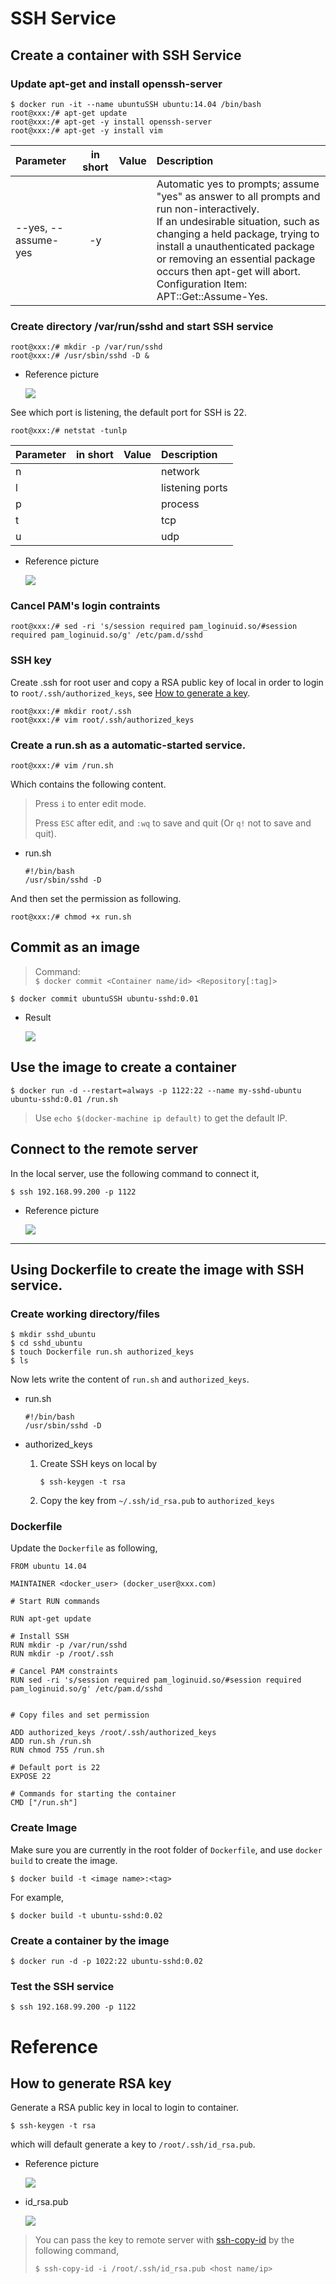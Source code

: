 # SSH Service

## Create a container with SSH Service

### Update apt-get and install openssh-server

```
$ docker run -it --name ubuntuSSH ubuntu:14.04 /bin/bash
root@xxx:/# apt-get update
root@xxx:/# apt-get -y install openssh-server
root@xxx:/# apt-get -y install vim 
```

|        Parameter        | in short | Value | Description |
|:------------------------|:--------:|:-----:|:------------|
| --yes, --assume-yes | -y | | Automatic yes to prompts; assume "yes" as answer to all prompts and run non-interactively.<br /> If an undesirable situation, such as changing a held package, trying to install a unauthenticated package or removing an essential package occurs then apt-get will abort.<br /> Configuration Item: APT::Get::Assume-Yes. |




### Create directory /var/run/sshd and start SSH service

```
root@xxx:/# mkdir -p /var/run/sshd
root@xxx:/# /usr/sbin/sshd -D &
```

* Reference picture

  ![](assets/001.png)




See which port is listening, the default port for SSH is 22.

```
root@xxx:/# netstat -tunlp
```

|        Parameter        | in short | Value | Description |
|:------------------------|:--------:|:-----:|:------------|
| n | | | network |
| l | | | listening ports |
| p | | | process |
| t | | | tcp |
| u | | | udp |


* Reference picture

  ![](assets/002.png)


### Cancel PAM's login contraints

```
root@xxx:/# sed -ri 's/session required pam_loginuid.so/#session required pam_loginuid.so/g' /etc/pam.d/sshd
```

### SSH key

Create .ssh for root user and copy a RSA public key of local in order to login to `root/.ssh/authorized_keys`, see [How to generate a key](#how-to-generate-rsa-key).

```
root@xxx:/# mkdir root/.ssh
root@xxx:/# vim root/.ssh/authorized_keys
```


### Create a run.sh as a automatic-started service.

```
root@xxx:/# vim /run.sh
```

Which contains the following content.

> Press `i` to enter edit mode.
>
> Press `ESC` after edit, and `:wq` to save and quit (Or `q!` not to save and quit).



* run.sh

  ```
  #!/bin/bash
  /usr/sbin/sshd -D
  ```


And then set the permission as following.

```
root@xxx:/# chmod +x run.sh
```



## Commit as an image

> Command: <br />
> `$ docker commit <Container name/id> <Repository[:tag]>` 

```
$ docker commit ubuntuSSH ubuntu-sshd:0.01
```

* Result

  ![](assets/005.png)


## Use the image to create a container

```
$ docker run -d --restart=always -p 1122:22 --name my-sshd-ubuntu ubuntu-sshd:0.01 /run.sh 
```

> Use `echo $(docker-machine ip default)` to get the default IP.


## Connect to the remote server


In the local server, use the following command to connect it,

```
$ ssh 192.168.99.200 -p 1122 
```

* Reference picture

  ![](assets/006.png)





---

## Using Dockerfile to create the image with SSH service.

### Create working directory/files

```
$ mkdir sshd_ubuntu
$ cd sshd_ubuntu
$ touch Dockerfile run.sh authorized_keys
$ ls
```

Now lets write the content of `run.sh` and `authorized_keys`.


* run.sh

  ```
  #!/bin/bash
  /usr/sbin/sshd -D
  ```

* authorized_keys

  1. Create SSH keys on local by
     
     ```
     $ ssh-keygen -t rsa
     ```

  2. Copy the key from `~/.ssh/id_rsa.pub` to `authorized_keys`


### Dockerfile

Update the `Dockerfile` as following,
  
```
FROM ubuntu 14.04

MAINTAINER <docker_user> (docker_user@xxx.com)

# Start RUN commands

RUN apt-get update

# Install SSH
RUN mkdir -p /var/run/sshd
RUN mkdir -p /root/.ssh

# Cancel PAM constraints
RUN sed -ri 's/session required pam_loginuid.so/#session required pam_loginuid.so/g' /etc/pam.d/sshd  


# Copy files and set permission

ADD authorized_keys /root/.ssh/authorized_keys
ADD run.sh /run.sh
RUN chmod 755 /run.sh

# Default port is 22
EXPOSE 22

# Commands for starting the container
CMD ["/run.sh"]

```

### Create Image

Make sure you are currently in the root folder of `Dockerfile`, and use `docker build` to create the image. 

```
$ docker build -t <image name>:<tag>
```

For example,

```
$ docker build -t ubuntu-sshd:0.02
```



### Create a container by the image

```
$ docker run -d -p 1022:22 ubuntu-sshd:0.02
```

### Test the SSH service

```
$ ssh 192.168.99.200 -p 1122
```



# Reference

## How to generate RSA key

Generate a RSA public key in local to login to container.

```
$ ssh-keygen -t rsa
```

which will default generate a key to `/root/.ssh/id_rsa.pub`.

* Reference picture

  ![](assets/003.png)



* id_rsa.pub

  ![](assets/004.png)



> You can pass the key to remote server with [ssh-copy-id](https://www.ssh.com/ssh/copy-id) by the following command,
> ```
> $ ssh-copy-id -i /root/.ssh/id_rsa.pub <host name/ip>
> ```

